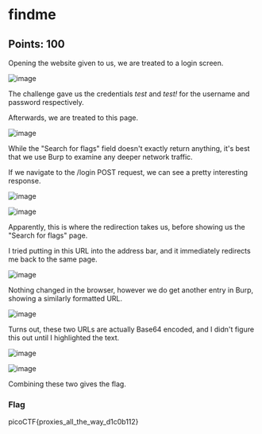 # findme
## Points: 100

Opening the website given to us, we are treated to a login screen.

![image](https://github.com/gbermudez2/CTF-Writeups/assets/32963758/a8a2c01d-5189-4d41-a1c1-260af626d46a)

The challenge gave us the credentials *test* and *test!* for the username and password respectively.

Afterwards, we are treated to this page.

![image](https://github.com/gbermudez2/CTF-Writeups/assets/32963758/49e09597-ea8b-4303-968a-3607a84875b3)

While the "Search for flags" field doesn't exactly return anything, it's best that we use Burp to examine any deeper network traffic.

If we navigate to the /login POST request, we can see a pretty interesting response.

![image](https://github.com/gbermudez2/CTF-Writeups/assets/32963758/74416047-32f7-46bc-8482-ccbc4c74d784)

![image](https://github.com/gbermudez2/CTF-Writeups/assets/32963758/4ea091e8-969a-4876-a972-7ce44010fc10)

Apparently, this is where the redirection takes us, before showing us the "Search for flags" page.

I tried putting in this URL into the address bar, and it immediately redirects me back to the same page.

![image](https://github.com/gbermudez2/CTF-Writeups/assets/32963758/a5832062-cd8c-4cbc-9e88-4e40d3707ce5)

Nothing changed in the browser, however we do get another entry in Burp, showing a similarly formatted URL.

![image](https://github.com/gbermudez2/CTF-Writeups/assets/32963758/067b9e08-513e-4fec-8699-03a531651421)

Turns out, these two URLs are actually Base64 encoded, and I didn't figure this out until I highlighted the text.

![image](https://github.com/gbermudez2/CTF-Writeups/assets/32963758/25ab0af7-0d6e-44dd-aba4-9729dda787aa)

![image](https://github.com/gbermudez2/CTF-Writeups/assets/32963758/29a3ebef-0cae-496d-bbc5-c7364eeb2002)

Combining these two gives the flag.

### Flag
picoCTF{proxies_all_the_way_d1c0b112}
